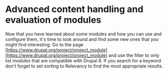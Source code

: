 # Advanced content handling and evaluation of modules
  
Now that you have learned about some modules and how you can use and configure them, it's time to look around and find some new ones that you might find interesting.
Go to the page [https://www.drupal.org/project/project_module](https://www.drupal.org/project/project_module) and use the filter to only list modules that are compatible with Drupal 8.
If you search for a keyword don't forget to set sorting to Relevancy to find the most appropriate results.
